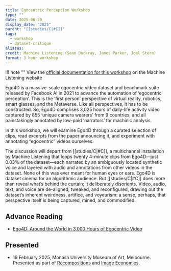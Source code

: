 ```yaml
---
title: Egocentric Perception Workshop
type: ""
date: 2025-06-20
display_date: "2025"
parent: "[[studies/C|#C]]"
tags:
  - workshop
  - dataset-critique
aliases: 
credit: Machine Listening (Sean Dockray, James Parker, Joel Stern)
format: 3 hour workshop
---
```

!!! note ""
	View the [official documentation for this workshop](https://machinelistening.exposed/egocentric-perception-workshop) on the Machine Listening website

Ego4D is a massive-scale egocentric video dataset and benchmark suite released by Facebook AI in 2021 to advance the automation of ‘egocentric perception’. This is the ‘first person’ perspective of virtual reality, robotics, smart glasses, and the Metaverse. Like all perspectives, it has to be constructed. So, Ego4D comprises 3,025 hours of daily-life activity video captured by 855 ‘unique camera wearers’ from 9 countries, and all painstakingly annotated by low-paid ‘narrators’ for machinic analysis.

In this workshop, we will examine Ego4D through a curated selection of clips, read excerpts from the paper announcing it, and experiment with annotating “egocentric” videos ourselves.

The discussion will depart from [[studies/C|#C]], a multichannel installation by Machine Listening that loops twenty 4-minute clips from Ego4D—just 0.03% of the dataset—each narrated by an ambiguously located synthetic voice and layered with audio and annotations from other videos in the dataset. None of this was ever meant for human eyes or ears. Ego4D is dataset cinema for an algorithmic audience. But [[studies/C|#C]] does more than reveal what’s behind the curtain; it deliberately disorients. Video, audio, text, and voice are de-aligned, tweaked, and reconfigured, drawing out the dataset’s inherent weirdness, artifice, and voyeurism: a sense, perhaps, that perspective itself is being captured, mined, and commodified.

## Advance Reading

- [Ego4D: Around the World in 3,000 Hours of Egocentric Video](https://scontent.fmel16-1.fna.fbcdn.net/v/t39.8562-6/10000000_847983305881306_7509059106343724260_n.pdf?_nc_cat=104&ccb=1-7&_nc_sid=b8d81d&_nc_ohc=zxYXIrNlN4sQ7kNvgFj36w7&_nc_oc=Adhvkf0xvU3j9GtKpZwxsF6jtfXKfOF8XupjtP1WGmm598df09IR9iF95Ly2-8ZX9TM&_nc_zt=14&_nc_ht=scontent.fmel16-1.fna&_nc_gid=AbBWPG6I2BblolipkUOWP8E&oh=00_AYAqM08qTkA5xStSfX_DICG2-DFwZ0wr32WtC3jEJRMNoQ&oe=67A8AC90)

## Presented
- 19 February 2025, Monash University Museum of Art, Melbourne. Presented as part of [Recompositions](https://westspace.org.au/program/recompositions) and [Image Economies](https://www.monash.edu/muma/exhibitions/upcoming/upcoming-placeholder/image-economies).